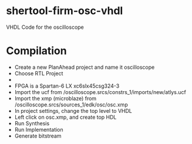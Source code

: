 shertool-firm-osc-vhdl
======================

VHDL Code for the oscilloscope
# Compilation
- Create a new PlanAhead project and name it oscilloscope
- Choose RTL Project
- 
- FPGA is a Spartan-6 LX xc6slx45csg324-3
- Import the ucf from <repo>/oscilloscope.srcs/constrs_1/imports/new/atlys.ucf
- Import the xmp (microblaze) from <repo>/oscilloscope.srcs/sources_1/edk/osc/osc.xmp
- In project settings, change the top level to VHDL
- Left click on osc.xmp, and create top HDL
- Run Synthesis
- Run Implementation
- Generate bitstream
